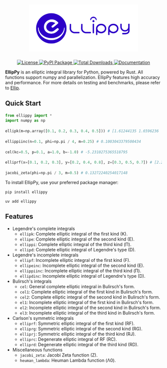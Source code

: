 <h1 align="center">
    <a href="https://github.com/p-sira/ellip/">
        <img src="https://github.com/p-sira/ellippy/blob/main/logo/ellippy-logo.svg?raw=true" alt="EllipPy" width="350">
    </a>
</h1>

<p align="center">
    <a href="https://opensource.org/license/BSD-3-clause">
        <img src="https://img.shields.io/badge/License-BSD--3--Clause-brightgreen.svg" alt="License">
    </a>
    <a href="https://pypi.org/project/ellippy">
        <img src="https://img.shields.io/pypi/v/ellippy?label=pypi%20package" alt="PyPI Package">
    </a>
    <a href="https://pypi.org/project/ellippy">
        <img src="https://static.pepy.tech/personalized-badge/ellippy?period=total&units=INTERNATIONAL_SYSTEM&left_color=GREY&right_color=BRIGHTGREEN&left_text=downloads" alt="Total Downloads">
    </a>
    <a href="https://p-sira.github.io/ellippy">
        <img src="https://img.shields.io/badge/Docs-github.io-blue" alt="Documentation">
    </a>
</p>

**EllipPy** is an elliptic integral library for Python, powered by Rust. All functions support numpy and parallelization. EllipPy features high accuracy and performance. For more details on testing and benchmarks, please refer to [Ellip](https://github.com/p-sira/ellip).

## Quick Start

```python
from ellippy import *
import numpy as np

ellipk(m=np.array([0.1, 0.2, 0.3, 0.4, 0.5])) # [1.61244135 1.6596236  1.71388945 1.77751937 1.85407468]

ellippiinc(n=0.1, phi=np.pi / 4, m=0.25) # 0.1003043379500434

cel(kc=0.5, p=0.1, a=1.0, b=-1.0) # -5.2310275365518795

elliprf(x=[0.1, 0.2, 0.3], y=[0.2, 0.4, 0.8], z=[0.3, 0.5, 0.7]) # [2.29880489 1.68455225 1.32157804]

jacobi_zeta(phi=np.pi / 3, m=0.5) # 0.13272240254017148
```

To install EllipPy, use your preferred package manager:

```shell
pip install ellippy
```

```shell
uv add ellippy
```

## Features
- Legendre's complete integrals
    - `ellipk`: Complete elliptic integral of the first kind (K).
    - `ellipe`: Complete elliptic integral of the second kind (E).
    - `ellippi`: Complete elliptic integral of the third kind (Π).
    - `ellipd`: Complete elliptic integral of Legendre's type (D).
- Legendre's incomplete integrals
    - `ellipf`: Incomplete elliptic integral of the first kind (F).
    - `ellipeinc`: Incomplete elliptic integral of the second kind (E).
    - `ellippiinc`: Incomplete elliptic integral of the third kind (Π).
    - `ellipdinc`: Incomplete elliptic integral of Legendre's type (D).
- Bulirsch's integrals
    - `cel`: General complete elliptic integral in Bulirsch's form.
    - `cel1`: Complete elliptic integral of the first kind in Bulirsch's form.
    - `cel2`: Complete elliptic integral of the second kind in Bulirsch's form.
    - `el1`: Incomplete elliptic integral of the first kind in Bulirsch's form.
    - `el2`: Incomplete elliptic integral of the second kind in Bulirsch's form.
    - `el3`: Incomplete elliptic integral of the third kind in Bulirsch's form.
- Carlson's symmetric integrals
    - `elliprf`: Symmetric elliptic integral of the first kind (RF).
    - `elliprg`: Symmetric elliptic integral of the second kind (RG).
    - `elliprj`: Symmetric elliptic integral of the third kind (RJ).
    - `elliprc`: Degenerate elliptic integral of RF (RC).
    - `elliprd`: Degenerate elliptic integral of the third kind (RD).
- Miscellaneous functions
    - `jacobi_zeta`: Jacobi Zeta function (Z). 
    - `heuman_lambda`: Heuman Lambda function (Λ0).
